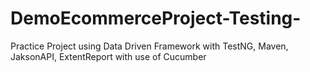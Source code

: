 # DemoEcommerceProject-Testing-
Practice Project using Data Driven Framework with TestNG, Maven, JaksonAPI, ExtentReport with use of Cucumber
